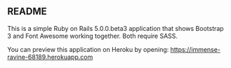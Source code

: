 ## README

This is a simple Ruby on Rails 5.0.0.beta3 application that shows Bootstrap 3 and Font Awesome working together. Both require SASS.

You can preview this application on Heroku by opening: <https://immense-ravine-68189.herokuapp.com>
